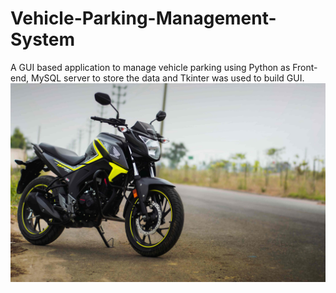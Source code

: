 # Vehicle-Parking-Management-System
A GUI based application to manage vehicle parking using Python as Front-end, MySQL server to store the data and Tkinter was used to build GUI.
![Screenshot](hornet.jpg)
